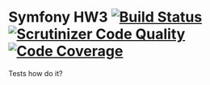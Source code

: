 Symfony HW3 [![Build Status](https://travis-ci.org/VictorTkachenko81/SymfonyHW3.svg?branch=tests)](https://travis-ci.org/VictorTkachenko81/SymfonyHW3.svg) [![Scrutinizer Code Quality](https://scrutinizer-ci.com/g/VictorTkachenko81/SymfonyHW3/badges/quality-score.png?b=tests)](https://scrutinizer-ci.com/g/VictorTkachenko81/SymfonyHW3/?branch=tests) [![Code Coverage](https://scrutinizer-ci.com/g/VictorTkachenko81/SymfonyHW3/badges/coverage.png?b=tests)](https://scrutinizer-ci.com/g/VictorTkachenko81/SymfonyHW3/?branch=tests)
====

Tests how do it?